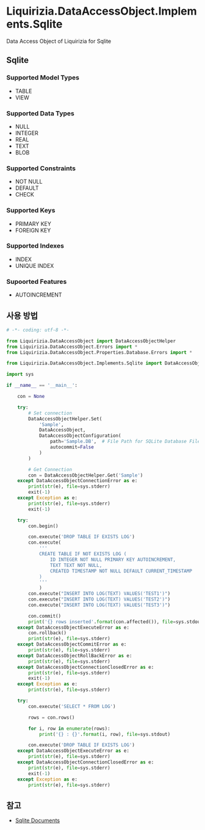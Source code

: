 # Liquirizia.DataAccessObject.Implements.Sqlite
Data Access Object of Liquirizia for Sqlite

## Sqlite
### Supported Model Types
- TABLE
- VIEW
### Supported Data Types
- NULL
- INTEGER
- REAL
- TEXT
- BLOB
### Supported Constraints
- NOT NULL
- DEFAULT
- CHECK
### Supported Keys
- PRIMARY KEY
- FOREIGN KEY
### Supported Indexes  
- INDEX
- UNIQUE INDEX
### Supoorted Features
- AUTOINCREMENT

## 사용 방법
```python
# -*- coding: utf-8 -*-

from Liquirizia.DataAccessObject import DataAccessObjectHelper
from Liquirizia.DataAccessObject.Errors import *
from Liquirizia.DataAccessObject.Properties.Database.Errors import *

from Liquirizia.DataAccessObject.Implements.Sqlite import DataAccessObject, DataAccessObjectConfiguration

import sys

if __name__ == '__main__':

	con = None

	try:
		# Set connection
		DataAccessObjectHelper.Set(
			'Sample',
			DataAccessObject,
			DataAccessObjectConfiguration(
				path='Sample.DB',  # File Path for SQLite Database File
				autocommit=False
			)
		)

		# Get Connection
		con = DataAccessObjectHelper.Get('Sample')
	except DataAccessObjectConnectionError as e:
		print(str(e), file=sys.stderr)
		exit(-1)
	except Exception as e:
		print(str(e), file=sys.stderr)
		exit(-1)

	try:
		con.begin()

		con.execute('DROP TABLE IF EXISTS LOG')
		con.execute(
			'''
			CREATE TABLE IF NOT EXISTS LOG (
				ID INTEGER NOT NULL PRIMARY KEY AUTOINCREMENT,
				TEXT TEXT NOT NULL,
				CREATED TIMESTAMP NOT NULL DEFAULT CURRENT_TIMESTAMP
			)
			'''
			)
		con.execute("INSERT INTO LOG(TEXT) VALUES('TEST1')")
		con.execute("INSERT INTO LOG(TEXT) VALUES('TEST2')")
		con.execute("INSERT INTO LOG(TEXT) VALUES('TEST3')")

		con.commit()
		print('{} rows inserted'.format(con.affected()), file=sys.stdout)
	except DataAccessObjectExecuteError as e:
		con.rollback()
		print(str(e), file=sys.stderr)
	except DataAccessObjectCommitError as e:
		print(str(e), file=sys.stderr)
	except DataAccessObjectRollBackError as e:
		print(str(e), file=sys.stderr)
	except DataAccessObjectConnectionClosedError as e:
		print(str(e), file=sys.stderr)
		exit(-1)
	except Exception as e:
		print(str(e), file=sys.stderr)

	try:
		con.execute('SELECT * FROM LOG')

		rows = con.rows()

		for i, row in enumerate(rows):
			print('{} : {}'.format(i, row), file=sys.stdout)

		con.execute('DROP TABLE IF EXISTS LOG')
	except DataAccessObjectExecuteError as e:
		print(str(e), file=sys.stderr)
	except DataAccessObjectConnectionClosedError as e:
		print(str(e), file=sys.stderr)
		exit(-1)
	except Exception as e:
		print(str(e), file=sys.stderr)
```

## 참고
- [Sqlite Documents](https://www.sqlite.org/docs.html)